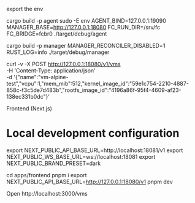 export the env

cargo build -p agent
sudo -E env AGENT_BIND=127.0.0.1:19090 MANAGER_BASE=http://127.0.0.1:18080 FC_RUN_DIR=/srv/fc FC_BRIDGE=fcbr0 ./target/debug/agent

cargo build -p manager
MANAGER_RECONCILER_DISABLED=1 RUST_LOG=info ./target/debug/manager


curl -v -X POST http://127.0.0.1:18080/v1/vms \
  -H 'Content-Type: application/json' \
  -d '{"name":"vm-alpine-test","vcpu":1,"mem_mib":512,"kernel_image_id":"59e1c754-2210-4887-858c-f3c5de7d483b","rootfs_image_id":"4196a86f-95f4-4609-af23-138ec331b0dc"}'


Frontend (Next.js)
# Local development configuration
export NEXT_PUBLIC_API_BASE_URL=http://localhost:18081/v1
export NEXT_PUBLIC_WS_BASE_URL=ws://localhost:18081
export NEXT_PUBLIC_BRAND_PRESET=dark


cd apps/frontend
pnpm i
export NEXT_PUBLIC_API_BASE_URL=http://127.0.0.1:18080/v1
pnpm dev

Open http://localhost:3000/vms